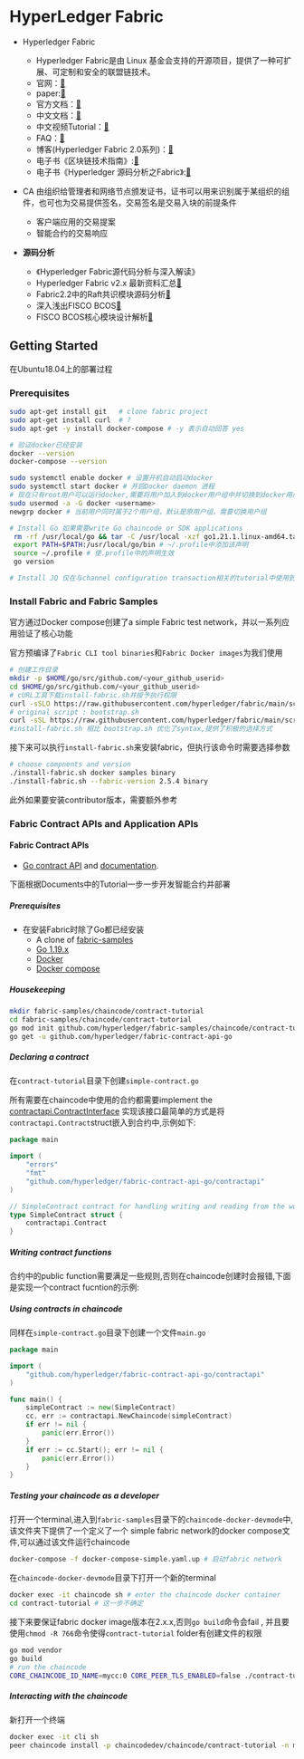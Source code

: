 # HyperLedger Fabric

- Hyperledger Fabric
  - Hyperledger Fabric是由 Linux 基金会支持的开源项目，提供了一种可扩展、可定制和安全的联盟链技术。
  - 官网：[🔗](https://www.hyperledger.org/use/fabric)
  - paper:[🔗](https://arxiv.org/pdf/1801.10228.pdf)
  - 官方文档：[🔗](https://hyperledger-fabric.readthedocs.io/en/release-2.5/)
  - 中文文档：[🔗](https://hyperledgercn.github.io/hyperledgerDocs/)
  - 中文视频Tutorial：[🔗](https://wiki.hyperledger.org/display/TWGC/Fabric+Video+Tutorial)
  - FAQ：[🔗](https://github.com/Hyperledger-TWGC/FAQ)
  - 博客(Hyperledger Fabric 2.0系列)：[🔗](https://blog.csdn.net/qq_28540443/article/details/104265844)
  - 电子书《区块链技术指南》:[🔗](https://github.com/yeasy/blockchain_guide)
  - 电子书《Hyperledger 源码分析之Fabric》:[🔗](https://github.com/yeasy/hyperledger_code_fabric)



- CA 由组织给管理者和网络节点颁发证书，证书可以用来识别属于某组织的组件，也可也为交易提供签名，交易签名是交易入块的前提条件
  - 客户端应用的交易提案
  - 智能合约的交易响应

- **源码分析**
  - 《Hyperledger Fabric源代码分析与深入解读》
  - Hyperledger Fabric v2.x 最新资料汇总[🔗](https://hello2mao.github.io/2020/04/22/hyperledger-fabric-v2.x-info/)
  - Fabric2.2中的Raft共识模块源码分析[🔗](https://www.cnblogs.com/GarrettWale/p/16131853.html)
  - 深入浅出FISCO BCOS[🔗](https://fisco-bcos-documentation.readthedocs.io/zh_CN/latest/docs/articles/index.html)
  - FISCO BCOS核心模块设计解析[🔗](https://fisco-bcos-documentation.readthedocs.io/zh_CN/latest/docs/design/index.html)

## Getting Started

在Ubuntu18.04上的部署过程

### Prerequisites

```bash
sudo apt-get install git   # clone fabric project
sudo apt-get install curl  # ?
sudo apt-get -y install docker-compose # -y 表示自动回答 yes
```

```bash
# 验证docker已经安装
docker --version
docker-compose --version
```

```bash
sudo systemctl enable docker # 设置开机自动启动docker
sudo systemctl start docker # 开启Docker daemon 进程
# 现在只有root用户可以运行docker,需要将用户加入到docker用户组中并切换到docker用户组
sudo usermod -a -G docker <username>
newgrp docker # 当前用户同时属于2个用户组，默认是原用户组，需要切换用户组
```

```bash
# Install Go 如果需要write Go chaincode or SDK applications
 rm -rf /usr/local/go && tar -C /usr/local -xzf go1.21.1.linux-amd64.tar.gz
 export PATH=$PATH:/usr/local/go/bin # ~/.profile中添加该声明
 source ~/.profile # 使.profile中的声明生效
 go version 
```

```bash
# Install JQ 仅在与channel configuration transaction相关的tutorial中使用到
```

### Install Fabric and Fabric Samples

官方通过Docker compose创建了a simple Fabric test network，并以一系列应用验证了核心功能

官方预编译了`Fabric CLI tool binaries`和`Fabric Docker images`为我们使用

```bash
# 创建工作目录 
mkdir -p $HOME/go/src/github.com/<your_github_userid>
cd $HOME/go/src/github.com/<your_github_userid>
# cURL工具下载install-fabric.sh并授予执行权限
curl -sSLO https://raw.githubusercontent.com/hyperledger/fabric/main/scripts/install-fabric.sh && chmod +x install-fabric.sh
# original script : bootstrap.sh
curl -sSL https://raw.githubusercontent.com/hyperledger/fabric/main/scripts/bootstrap.sh| bash -s
#install-fabric.sh 相比 bootstrap.sh 优化了syntax,提供了积极的选择方式
```

接下来可以执行`install-fabric.sh`来安装fabric，但执行该命令时需要选择参数

```bash
# choose compnents and version
./install-fabric.sh docker samples binary
./install-fabric.sh --fabric-version 2.5.4 binary
```

此外如果要安装contributor版本，需要额外参考

[开发者模式]: https://hyperledger-fabric.readthedocs.io/en/latest/dev-setup/devenv.html

### Fabric Contract APIs and Application APIs

#### Fabric Contract APIs

- [Go contract API](https://github.com/hyperledger/fabric-contract-api-go) and [documentation](https://pkg.go.dev/github.com/hyperledger/fabric-contract-api-go).

下面根据Documents中的Tutorial一步一步开发智能合约并部署

##### Prerequisites

- 在安装Fabric时除了Go都已经安装
  - A clone of [fabric-samples](https://github.com/hyperledger/fabric-samples)
  - [Go 1.19.x](https://golang.org/doc/install)
  - [Docker](https://docs.docker.com/install/)
  - [Docker compose](https://docs.docker.com/compose/install/)

##### Housekeeping

```bash
mkdir fabric-samples/chaincode/contract-tutorial
cd fabric-samples/chaincode/contract-tutorial
go mod init github.com/hyperledger/fabric-samples/chaincode/contract-tutorial
go get -u github.com/hyperledger/fabric-contract-api-go
```

##### Declaring a contract

在`contract-tutorial`目录下创建`simple-contract.go`

所有需要在chaincode中使用的合约都需要implement the [contractapi.ContractInterface](https://godoc.org/github.com/hyperledger/fabric-contract-api-go/contractapi#ContractInterface) 实现该接口最简单的方式是将`contractapi.Contract`struct嵌入到合约中,示例如下:

```go
package main

import (
    "errors"
    "fmt"
    "github.com/hyperledger/fabric-contract-api-go/contractapi"
)

// SimpleContract contract for handling writing and reading from the world state
type SimpleContract struct {
    contractapi.Contract
}
```

##### Writing contract functions

合约中的public function需要满足一些规则,否则在chaincode创建时会报错,下面是实现一个contract fucntion的示例:



##### Using contracts in chaincode

同样在`simple-contract.go`目录下创建一个文件`main.go`

```go
package main

import (
    "github.com/hyperledger/fabric-contract-api-go/contractapi"
)

func main() {
	simpleContract := new(SimpleContract)
    cc, err := contractapi.NewChaincode(simpleContract)
    if err != nil {
        panic(err.Error())
    }
    if err := cc.Start(); err != nil {
        panic(err.Error())
    }
}
```

##### Testing your chaincode as a developer

打开一个terminal,进入到`fabric-samples`目录下的`chaincode-docker-devmode`中,该文件夹下提供了一个定义了一个 simple fabric network的docker compose文件,可以通过该文件运行chaincode

```bash
docker-compose -f docker-compose-simple.yaml.up # 启动fabric network
```

在`chaincode-docker-devmode`目录下打开一个新的terminal

```bash
docker exec -it chaincode sh # enter the chaincode docker container
cd contract-tutorial # 这一步不确定
```

接下来要保证fabric docker image版本在2.x.x,否则`go build`命令会fail , 并且要使用`chmod -R 766`命令使得`contract-tutorial` folder有创建文件的权限

```bash
go mod vendor
go build
# run the chaincode
CORE_CHAINCODE_ID_NAME=mycc:0 CORE_PEER_TLS_ENABLED=false ./contract-tutorial -peer.address peer:7052 
```

##### Interacting with the chaincode

新打开一个终端

```bash
docker exec -it cli sh
peer chaincode install -p chaincodedev/chaincode/contract-tutorial -n mycc -v 0
```


